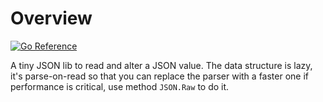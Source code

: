 # Overview

[![Go Reference](https://pkg.go.dev/badge/github.com/ysmood/gson.svg)](https://pkg.go.dev/github.com/ysmood/gson)

A tiny JSON lib to read and alter a JSON value. The data structure is lazy, it's parse-on-read so that you can replace the parser with a faster one if performance is critical, use method `JSON.Raw` to do it.
